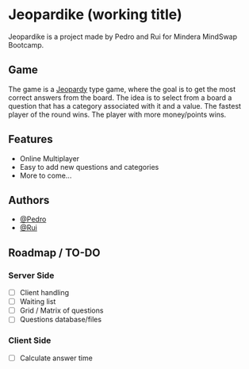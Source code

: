 # Jeopardike (working title)

Jeopardike is a project made by Pedro and Rui for Mindera MindSwap Bootcamp.

## Game

The game is a [Jeopardy](https://en.wikipedia.org/wiki/Jeopardy!) type game, where the goal is to get the most correct answers from the board.
The idea is to select from a board a question that has a category associated with it and a value. The fastest player of the round wins. The player with more money/points wins.

## Features

- Online Multiplayer
- Easy to add new questions and categories
- More to come...

## Authors

- [@Pedro](https://www.github.com/)
- [@Rui](https://www.github.com/)

## Roadmap / TO-DO
### Server Side
- [ ] Client handling
- [ ] Waiting list
- [ ] Grid / Matrix of questions
- [ ] Questions database/files

### Client Side
- [ ] Calculate answer time
